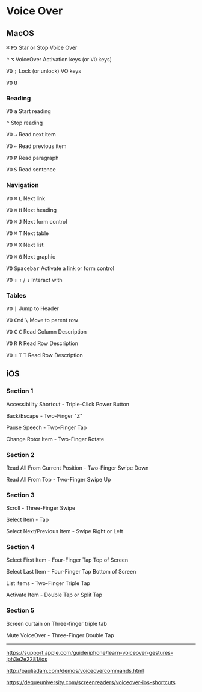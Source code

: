 # Voice Over

## MacOS

<kbd>⌘</kbd> <kbd>F5</kbd> Star or Stop Voice Over

<kbd>⌃</kbd> <kbd>⌥</kbd> VoiceOver Activation keys (or <kbd>VO</kbd> keys)

<kbd>VO</kbd> <kbd>;</kbd> Lock (or unlock) VO keys

<kbd>VO</kbd> <kbd>U</kbd> <kbd> </kbd>

### Reading

<kbd>VO</kbd> <kbd>a</kbd> Start reading

<kbd>⌃</kbd> Stop reading

<kbd>VO</kbd> <kbd>→</kbd> Read next item

<kbd>VO</kbd> <kbd>←</kbd> Read previous item

<kbd>VO</kbd> <kbd>P</kbd> Read paragraph

<kbd>VO</kbd> <kbd>S</kbd> Read sentence

### Navigation

<kbd>VO</kbd> <kbd>⌘</kbd> <kbd>L</kbd> Next link

<kbd>VO</kbd> <kbd>⌘</kbd> <kbd>H</kbd> Next heading

<kbd>VO</kbd> <kbd>⌘</kbd> <kbd>J</kbd> Next form control

<kbd>VO</kbd> <kbd>⌘</kbd> <kbd>T</kbd> Next table

<kbd>VO</kbd> <kbd>⌘</kbd> <kbd>X</kbd> Next list

<kbd>VO</kbd> <kbd>⌘</kbd> <kbd>G</kbd> Next graphic

<kbd>VO</kbd> <kbd>Spacebar</kbd> Activate a link or form control

<kbd>VO</kbd> <kbd>⇧</kbd> <kbd>↑</kbd> / <kbd>↓</kbd> Interact with

### Tables

<kbd>VO</kbd> <kbd>|</kbd> Jump to Header

<kbd>VO</kbd> <kbd>Cmd</kbd> <kbd>&#92;</kbd> Move to parent row

<kbd>VO</kbd> <kbd>C</kbd> <kbd>C</kbd> Read Column Description

<kbd>VO</kbd> <kbd>R</kbd> <kbd>R</kbd> Read Row Description

<kbd>VO</kbd> <kbd>⇧</kbd> <kbd>T</kbd> <kbd>T</kbd> Read Row Description

## iOS

### Section 1

Accessibility Shortcut - Triple-Click Power Button

Back/Escape - Two-Finger "Z"

Pause Speech - Two-Finger Tap

Change Rotor Item - Two-Finger Rotate

### Section 2

Read All From Current Position - Two-Finger Swipe Down

Read All From Top - Two-Finger Swipe Up

### Section 3

Scroll - Three-Finger Swipe

Select Item - Tap

Select Next/Previous Item - Swipe Right or Left

### Section 4

Select First Item - Four-Finger Tap Top of Screen

Select Last Item - Four-Finger Tap Bottom of Screen

List items - Two-Finger Triple Tap

Activate Item - Double Tap or Split Tap

### Section 5

Screen curtain on Three-finger triple tab

Mute VoiceOver - Three-Finger Double Tap

---

https://support.apple.com/guide/iphone/learn-voiceover-gestures-iph3e2e2281/ios

http://pauljadam.com/demos/voiceovercommands.html

https://dequeuniversity.com/screenreaders/voiceover-ios-shortcuts
